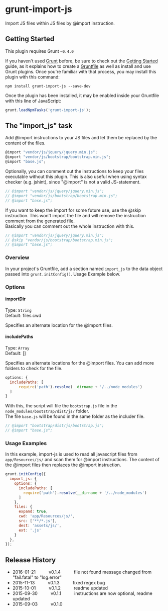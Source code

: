 # grunt-import-js

Import JS files within JS files by @import instruction.


## Getting Started
This plugin requires Grunt `~0.4.0`

If you haven't used [Grunt](http://gruntjs.com/) before, be sure to check out the [Getting Started](http://gruntjs.com/getting-started) guide, as it explains how to create a [Gruntfile](http://gruntjs.com/sample-gruntfile) as well as install and use Grunt plugins. Once you're familiar with that process, you may install this plugin with this command:

```shell
npm install grunt-import-js --save-dev
```

Once the plugin has been installed, it may be enabled inside your Gruntfile with this line of JavaScript:

```js
grunt.loadNpmTasks('grunt-import-js');
```

## The "import_js" task

Add @import instructions to your JS files and let them be replaced by the content of the files.

```js
@import "vendor/js/jquery/jquery.min.js"; 
@import "vendor/js/bootstrap/bootstrap.min.js"; 
@import "base.js"; 
```

Optionally, you can comment out the instructions to keep your files executable without this plugin. This is also useful when using syntax checker (e.g. jshint), since "@import" is not a valid JS-statement.

```js
// @import "vendor/js/jquery/jquery.min.js"; 
// @import "vendor/js/bootstrap/bootstrap.min.js"; 
// @import "base.js"; 
```

If you want to keep the import for some future use, use the @skip instruction. This won't import the file and will remove the instruction comment from the generated file.  
Basically you can comment out the whole instruction with this.

```js
// @import "vendor/js/jquery/jquery.min.js"; 
// @skip "vendor/js/bootstrap/bootstrap.min.js"; 
// @import "base.js"; 
```

### Overview
In your project's Gruntfile, add a section named `import_js` to the data object passed into `grunt.initConfig()`. Usage Example below.


### Options

#### importDir
Type: `String`  
Default: files.cwd

Specifies an alternate location for the @import files.

#### includePaths
Type: `Array`  
Default: []

Specifies an alternate locations for the @import files. You can add more folders to check for the file.

```js
options: {
  includePaths: [
      require('path').resolve(__dirname + '/../node_modules')
  ]
}
```

With this, the script will file the `bootstrap.js` file in the `node_modules/bootstrap/dist/js/` folder.  
The file `base.js` will be found in the same folder as the includer file.

```js
// @import "bootstrap/dist/js/bootstrap.js"; 
// @import "base.js"; 
```


### Usage Examples

In this example, import-js is used to read all javascript files from `app/Resources/js/` and scan them for @import instructions. The content of the @import files then replaces the @import instruction.

```js
grunt.initConfig({
  import_js: {
    options: {
      includePaths: [
        require('path').resolve(__dirname + '/../node_modules')
      ]
    },
    files: {
      expand: true,
      cwd: 'app/Resources/js/',
      src: ['**/*.js'],
      dest: 'assets/js/',
      ext: '.js'
    }
  },
});
```


## Release History

* 2016-01-21   v0.1.4   file not found message changed from "fail.fatal" to "log.error"
* 2015-11-13   v0.1.3   fixed regex bug
* 2015-10-01   v0.1.2   readme updated
* 2015-09-30   v0.1.1   instructions are now optional, readme updated
* 2015-09-03   v0.1.0   

